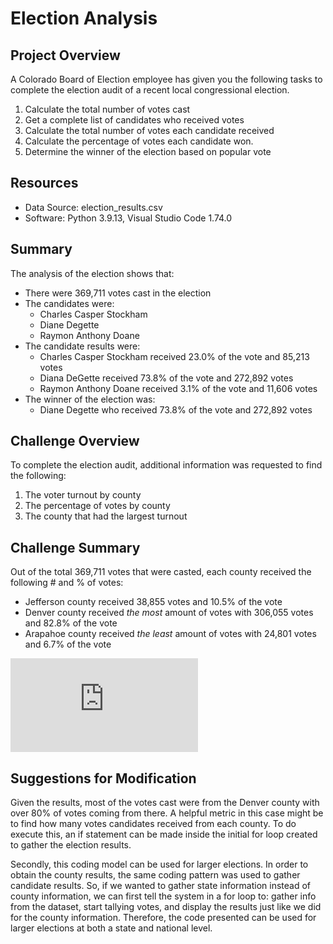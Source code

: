 # Election Analysis

## Project Overview
A Colorado Board of Election employee has given you the following tasks to complete the election audit of a recent local congressional election. 

1. Calculate the total number of votes cast
2. Get a complete list of candidates who received votes
3. Calculate the total number of votes each candidate received
4. Calculate the percentage of votes each candidate won.
5. Determine the winner of the election based on popular vote

## Resources
- Data Source: election_results.csv
- Software: Python 3.9.13, Visual Studio Code 1.74.0

## Summary
The analysis of the election shows that:
- There were 369,711 votes cast in the election
- The candidates were:
  - Charles Casper Stockham
  - Diane Degette
  - Raymon Anthony Doane
- The candidate results were: 
  - Charles Casper Stockham received 23.0% of the vote and 85,213 votes
  - Diana DeGette received 73.8% of the vote and 272,892 votes
  - Raymon Anthony Doane received 3.1% of the vote and 11,606 votes
- The winner of the election was:
  - Diane Degette who received 73.8% of the vote and 272,892 votes

## Challenge Overview
To complete the election audit, additional information was requested to find the following:

1. The voter turnout by county
2. The percentage of votes by county
3. The county that had the largest turnout

## Challenge Summary

Out of the total 369,711 votes that were casted, each county received the following # and % of votes:
- Jefferson county received 38,855 votes and 10.5% of the vote
- Denver county received *the most* amount of votes with 306,055 votes and 82.8% of the vote
- Arapahoe county received *the least* amount of votes with 24,801 votes and 6.7% of the vote

![Results_Snapshot](https://github.com/cbrooks718/election_analysis/blob/main/analysis/election_results.txt)

## Suggestions for Modification

Given the results, most of the votes cast were from the Denver county with over 80% of votes coming from there. A helpful metric in this case might be to find how many votes candidates received from each county. To do execute this, an if statement can be made inside the initial for loop created to gather the election results.

Secondly, this coding model can be used for larger elections. In order to obtain the county results, the same coding pattern was used to gather candidate results. So, if we wanted to gather state information instead of county information, we can first tell the system in a for loop to: gather info from the dataset, start tallying votes, and display the results just like we did for the county information. Therefore, the code presented can be used for larger elections at both a state and national level.
